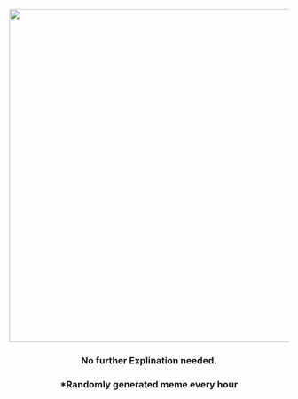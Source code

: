 <p align="center">
        <img src="https://i.redd.it/1jry5367yzn91.jpg" width="600" height="600">
        </p>
        <h3 align="center">No further Explination needed.</h3>
        <h3 align="center">*Randomly generated meme every hour</h3>
    